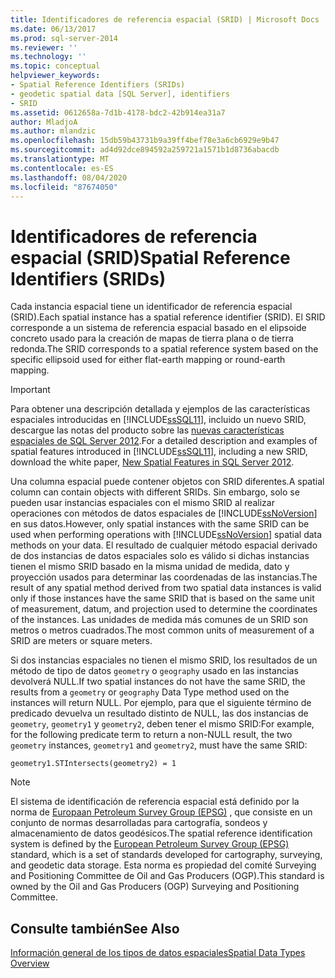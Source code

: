 ```yaml
---
title: Identificadores de referencia espacial (SRID) | Microsoft Docs
ms.date: 06/13/2017
ms.prod: sql-server-2014
ms.reviewer: ''
ms.technology: ''
ms.topic: conceptual
helpviewer_keywords:
- Spatial Reference Identifiers (SRIDs)
- geodetic spatial data [SQL Server], identifiers
- SRID
ms.assetid: 0612658a-7d1b-4178-bdc2-42b914ea31a7
author: MladjoA
ms.author: mlandzic
ms.openlocfilehash: 15db59b43731b9a39ff4bef78e3a6cb6929e9b47
ms.sourcegitcommit: ad4d92dce894592a259721a1571b1d8736abacdb
ms.translationtype: MT
ms.contentlocale: es-ES
ms.lasthandoff: 08/04/2020
ms.locfileid: "87674050"
---
```

# <a name="spatial-reference-identifiers-srids"></a><span data-ttu-id="f9fc1-102">Identificadores de referencia espacial (SRID)</span><span class="sxs-lookup"><span data-stu-id="f9fc1-102">Spatial Reference Identifiers (SRIDs)</span></span>
  <span data-ttu-id="f9fc1-103">Cada instancia espacial tiene un identificador de referencia espacial (SRID).</span><span class="sxs-lookup"><span data-stu-id="f9fc1-103">Each spatial instance has a spatial reference identifier (SRID).</span></span> <span data-ttu-id="f9fc1-104">El SRID corresponde a un sistema de referencia espacial basado en el elipsoide concreto usado para la creación de mapas de tierra plana o de tierra redonda.</span><span class="sxs-lookup"><span data-stu-id="f9fc1-104">The SRID corresponds to a spatial reference system based on the specific ellipsoid used for either flat-earth mapping or round-earth mapping.</span></span>  
  
> [!IMPORTANT]  
>  <span data-ttu-id="f9fc1-105">Para obtener una descripción detallada y ejemplos de las características espaciales introducidas en [!INCLUDE[ssSQL11](../../includes/sssql11-md.md)], incluido un nuevo SRID, descargue las notas del producto sobre las [nuevas características espaciales de SQL Server 2012](https://go.microsoft.com/fwlink/?LinkId=226407).</span><span class="sxs-lookup"><span data-stu-id="f9fc1-105">For a detailed description and examples of spatial features introduced in [!INCLUDE[ssSQL11](../../includes/sssql11-md.md)], including a new SRID, download the white paper, [New Spatial Features in SQL Server 2012](https://go.microsoft.com/fwlink/?LinkId=226407).</span></span>  
  
 <span data-ttu-id="f9fc1-106">Una columna espacial puede contener objetos con SRID diferentes.</span><span class="sxs-lookup"><span data-stu-id="f9fc1-106">A spatial column can contain objects with different SRIDs.</span></span> <span data-ttu-id="f9fc1-107">Sin embargo, solo se pueden usar instancias espaciales con el mismo SRID al realizar operaciones con métodos de datos espaciales de [!INCLUDE[ssNoVersion](../../includes/ssnoversion-md.md)] en sus datos.</span><span class="sxs-lookup"><span data-stu-id="f9fc1-107">However, only spatial instances with the same SRID can be used when performing operations with [!INCLUDE[ssNoVersion](../../includes/ssnoversion-md.md)] spatial data methods on your data.</span></span> <span data-ttu-id="f9fc1-108">El resultado de cualquier método espacial derivado de dos instancias de datos espaciales solo es válido si dichas instancias tienen el mismo SRID basado en la misma unidad de medida, dato y proyección usados para determinar las coordenadas de las instancias.</span><span class="sxs-lookup"><span data-stu-id="f9fc1-108">The result of any spatial method derived from two spatial data instances is valid only if those instances have the same SRID that is based on the same unit of measurement, datum, and projection used to determine the coordinates of the instances.</span></span> <span data-ttu-id="f9fc1-109">Las unidades de medida más comunes de un SRID son metros o metros cuadrados.</span><span class="sxs-lookup"><span data-stu-id="f9fc1-109">The most common units of measurement of a SRID are meters or square meters.</span></span>  
  
 <span data-ttu-id="f9fc1-110">Si dos instancias espaciales no tienen el mismo SRID, los resultados de un método de tipo de datos `geometry` o `geography` usado en las instancias devolverá NULL.</span><span class="sxs-lookup"><span data-stu-id="f9fc1-110">If two spatial instances do not have the same SRID, the results from a `geometry` or `geography` Data Type method used on the instances will return NULL.</span></span> <span data-ttu-id="f9fc1-111">Por ejemplo, para que el siguiente término de predicado devuelva un resultado distinto de NULL, las dos instancias de `geometry`, `geometry1` y `geometry2`, deben tener el mismo SRID:</span><span class="sxs-lookup"><span data-stu-id="f9fc1-111">For example, for the following predicate term to return a non-NULL result, the two `geometry` instances, `geometry1` and `geometry2`, must have the same SRID:</span></span>  
  
 `geometry1.STIntersects(geometry2) = 1`  
  
> [!NOTE]  
>  <span data-ttu-id="f9fc1-112">El sistema de identificación de referencia espacial está definido por la norma de [Europaan Petroleum Survey Group (EPSG)](https://go.microsoft.com/fwlink/?LinkId=99349) , que consiste en un conjunto de normas desarrolladas para cartografía, sondeos y almacenamiento de datos geodésicos.</span><span class="sxs-lookup"><span data-stu-id="f9fc1-112">The spatial reference identification system is defined by the [European Petroleum Survey Group (EPSG)](https://go.microsoft.com/fwlink/?LinkId=99349) standard, which is a set of standards developed for cartography, surveying, and geodetic data storage.</span></span> <span data-ttu-id="f9fc1-113">Esta norma es propiedad del comité Surveying and Positioning Committee de Oil and Gas Producers (OGP).</span><span class="sxs-lookup"><span data-stu-id="f9fc1-113">This standard is owned by the Oil and Gas Producers (OGP) Surveying and Positioning Committee.</span></span>  
  
## <a name="see-also"></a><span data-ttu-id="f9fc1-114">Consulte también</span><span class="sxs-lookup"><span data-stu-id="f9fc1-114">See Also</span></span>  
 [<span data-ttu-id="f9fc1-115">Información general de los tipos de datos espaciales</span><span class="sxs-lookup"><span data-stu-id="f9fc1-115">Spatial Data Types Overview</span></span>](spatial-data-types-overview.md)  
  
  

